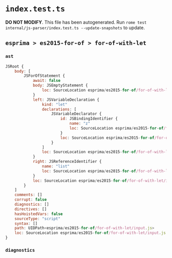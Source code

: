 # `index.test.ts`

**DO NOT MODIFY**. This file has been autogenerated. Run `rome test internal/js-parser/index.test.ts --update-snapshots` to update.

## `esprima > es2015-for-of > for-of-with-let`

### `ast`

```javascript
JSRoot {
	body: [
		JSForOfStatement {
			await: false
			body: JSEmptyStatement {
				loc: SourceLocation esprima/es2015-for-of/for-of-with-let/input.js 1:19-1:20
			}
			left: JSVariableDeclaration {
				kind: "let"
				declarations: [
					JSVariableDeclarator {
						id: JSBindingIdentifier {
							name: "z"
							loc: SourceLocation esprima/es2015-for-of/for-of-with-let/input.js 1:9-1:10 (z)
						}
						loc: SourceLocation esprima/es2015-for-of/for-of-with-let/input.js 1:9-1:10
					}
				]
				loc: SourceLocation esprima/es2015-for-of/for-of-with-let/input.js 1:5-1:10
			}
			right: JSReferenceIdentifier {
				name: "list"
				loc: SourceLocation esprima/es2015-for-of/for-of-with-let/input.js 1:14-1:18 (list)
			}
			loc: SourceLocation esprima/es2015-for-of/for-of-with-let/input.js 1:0-1:20
		}
	]
	comments: []
	corrupt: false
	diagnostics: []
	directives: []
	hasHoistedVars: false
	sourceType: "script"
	syntax: []
	path: UIDPath<esprima/es2015-for-of/for-of-with-let/input.js>
	loc: SourceLocation esprima/es2015-for-of/for-of-with-let/input.js 1:0-2:0
}
```

### `diagnostics`

```

```
